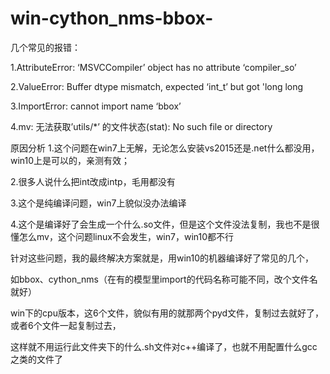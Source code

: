 # win-cython_nms-bbox-
几个常见的报错：

1.AttributeError: ‘MSVCCompiler’ object has no attribute ‘compiler_so’

2.ValueError: Buffer dtype mismatch, expected ‘int_t’ but got 'long long

3.ImportError: cannot import name ‘bbox’

4.mv: 无法获取’utils/*’ 的文件状态(stat): No such file or directory

原因分析
1.这个问题在win7上无解，无论怎么安装vs2015还是.net什么都没用，win10上是可以的，亲测有效；

2.很多人说什么把int改成intp，毛用都没有

3.这个是纯编译问题，win7上貌似没办法编译

4.这个是编译好了会生成一个什么.so文件，但是这个文件没法复制，我也不是很懂怎么mv，这个问题linux不会发生，win7，win10都不行


针对这些问题，我的最终解决方案就是，用win10的机器编译好了常见的几个，

如bbox、cython_nms（在有的模型里import的代码名称可能不同，改个文件名就好）

win下的cpu版本，这6个文件，貌似有用的就那两个pyd文件，复制过去就好了，或者6个文件一起复制过去，

这样就不用运行此文件夹下的什么.sh文件对c++编译了，也就不用配置什么gcc之类的文件了
